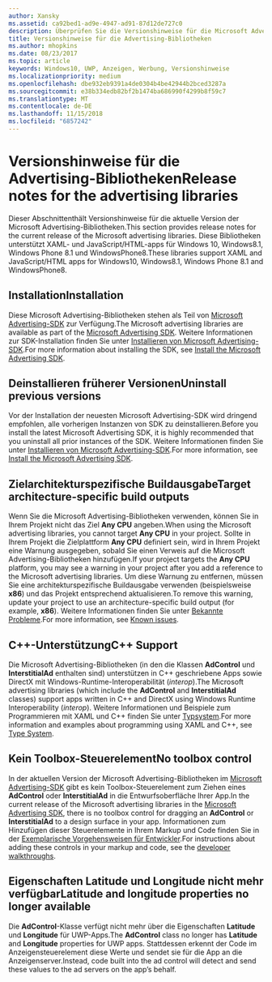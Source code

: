 ```yaml
---
author: Xansky
ms.assetid: ca92bed1-ad9e-4947-ad91-87d12de727c0
description: Überprüfen Sie die Versionshinweise für die Microsoft Advertising-Bibliotheken.
title: Versionshinweise für die Advertising-Bibliotheken
ms.author: mhopkins
ms.date: 08/23/2017
ms.topic: article
keywords: Windows10, UWP, Anzeigen, Werbung, Versionshinweise
ms.localizationpriority: medium
ms.openlocfilehash: dbe932eb9391a4de0304b4be42944b2bced3287a
ms.sourcegitcommit: e38b334edb82bf2b1474ba686990f4299b8f59c7
ms.translationtype: MT
ms.contentlocale: de-DE
ms.lasthandoff: 11/15/2018
ms.locfileid: "6857242"
---
```

# <a name="release-notes-for-the-advertising-libraries"></a><span data-ttu-id="ef0aa-104">Versionshinweise für die Advertising-Bibliotheken</span><span class="sxs-lookup"><span data-stu-id="ef0aa-104">Release notes for the advertising libraries</span></span>




<span data-ttu-id="ef0aa-105">Dieser Abschnittenthält Versionshinweise für die aktuelle Version der Microsoft Advertising-Bibliotheken.</span><span class="sxs-lookup"><span data-stu-id="ef0aa-105">This section provides release notes for the current release of the Microsoft advertising libraries.</span></span> <span data-ttu-id="ef0aa-106">Diese Bibliotheken unterstützt XAML- und JavaScript/HTML-apps für Windows 10, Windows8.1, Windows Phone 8.1 und WindowsPhone8.</span><span class="sxs-lookup"><span data-stu-id="ef0aa-106">These libraries support XAML and JavaScript/HTML apps for Windows10, Windows8.1, Windows Phone 8.1 and WindowsPhone8.</span></span>

## <a name="installation"></a><span data-ttu-id="ef0aa-107">Installation</span><span class="sxs-lookup"><span data-stu-id="ef0aa-107">Installation</span></span>


<span data-ttu-id="ef0aa-108">Diese Microsoft Advertising-Bibliotheken stehen als Teil von [Microsoft Advertising-SDK](http://aka.ms/ads-sdk-uwp) zur Verfügung.</span><span class="sxs-lookup"><span data-stu-id="ef0aa-108">The Microsoft advertising libraries are available as part of the [Microsoft Advertising SDK](http://aka.ms/ads-sdk-uwp).</span></span> <span data-ttu-id="ef0aa-109">Weitere Informationen zur SDK-Installation finden Sie unter [Installieren von Microsoft Advertising-SDK](install-the-microsoft-advertising-libraries.md).</span><span class="sxs-lookup"><span data-stu-id="ef0aa-109">For more information about installing the SDK, see [Install the Microsoft Advertising SDK](install-the-microsoft-advertising-libraries.md).</span></span>

## <a name="uninstall-previous-versions"></a><span data-ttu-id="ef0aa-110">Deinstallieren früherer Versionen</span><span class="sxs-lookup"><span data-stu-id="ef0aa-110">Uninstall previous versions</span></span>

<span data-ttu-id="ef0aa-111">Vor der Installation der neuesten Microsoft Advertising-SDK wird dringend empfohlen, alle vorherigen Instanzen von SDK zu deinstallieren.</span><span class="sxs-lookup"><span data-stu-id="ef0aa-111">Before you install the latest Microsoft Advertising SDK, it is highly recommended that you uninstall all prior instances of the SDK.</span></span> <span data-ttu-id="ef0aa-112">Weitere Informationen finden Sie unter [Installieren von Microsoft Advertising-SDK](install-the-microsoft-advertising-libraries.md).</span><span class="sxs-lookup"><span data-stu-id="ef0aa-112">For more information, see [Install the Microsoft Advertising SDK](install-the-microsoft-advertising-libraries.md).</span></span>

## <a name="target-architecture-specific-build-outputs"></a><span data-ttu-id="ef0aa-113">Zielarchitekturspezifische Buildausgabe</span><span class="sxs-lookup"><span data-stu-id="ef0aa-113">Target architecture-specific build outputs</span></span>

<span data-ttu-id="ef0aa-114">Wenn Sie die Microsoft Advertising-Bibliotheken verwenden, können Sie in Ihrem Projekt nicht das Ziel **Any CPU** angeben.</span><span class="sxs-lookup"><span data-stu-id="ef0aa-114">When using the Microsoft advertising libraries, you cannot target **Any CPU** in your project.</span></span> <span data-ttu-id="ef0aa-115">Sollte in Ihrem Projekt die Zielplattform **Any CPU** definiert sein, wird in Ihrem Projekt eine Warnung ausgegeben, sobald Sie einen Verweis auf die Microsoft Advertising-Bibliotheken hinzufügen.</span><span class="sxs-lookup"><span data-stu-id="ef0aa-115">If your project targets the **Any CPU** platform, you may see a warning in your project after you add a reference to the Microsoft advertising libraries.</span></span> <span data-ttu-id="ef0aa-116">Um diese Warnung zu entfernen, müssen Sie eine architekturspezifische Buildausgabe verwenden (beispielsweise **x86**) und das Projekt entsprechend aktualisieren.</span><span class="sxs-lookup"><span data-stu-id="ef0aa-116">To remove this warning, update your project to use an architecture-specific build output (for example, **x86**).</span></span> <span data-ttu-id="ef0aa-117">Weitere Informationen finden Sie unter [Bekannte Probleme](known-issues-for-the-advertising-libraries.md).</span><span class="sxs-lookup"><span data-stu-id="ef0aa-117">For more information, see [Known issues](known-issues-for-the-advertising-libraries.md).</span></span>

## <a name="c-support"></a><span data-ttu-id="ef0aa-118">C++-Unterstützung</span><span class="sxs-lookup"><span data-stu-id="ef0aa-118">C++ Support</span></span>

<span data-ttu-id="ef0aa-119">Die Microsoft Advertising-Bibliotheken (in den die Klassen **AdControl** und **InterstitialAd** enthalten sind) unterstützen in C++ geschriebene Apps sowie DirectX mit Windows-Runtime-Interoperabilität (*interop*).</span><span class="sxs-lookup"><span data-stu-id="ef0aa-119">The Microsoft advertising libraries (which include the **AdControl** and **InterstitialAd** classes) support apps written in C++ and DirectX using Windows Runtime Interoperability (*interop*).</span></span> <span data-ttu-id="ef0aa-120">Weitere Informationen und Beispiele zum Programmieren mit XAML und C++ finden Sie unter [Typsystem](https://docs.microsoft.com/cpp/cppcx/type-system-c-cx).</span><span class="sxs-lookup"><span data-stu-id="ef0aa-120">For more information and examples about programming using XAML and C++, see [Type System](https://docs.microsoft.com/cpp/cppcx/type-system-c-cx).</span></span>

## <a name="no-toolbox-control"></a><span data-ttu-id="ef0aa-121">Kein Toolbox-Steuerelement</span><span class="sxs-lookup"><span data-stu-id="ef0aa-121">No toolbox control</span></span>

<span data-ttu-id="ef0aa-122">In der aktuellen Version der Microsoft Advertising-Bibliotheken im [Microsoft Advertising-SDK](http://aka.ms/ads-sdk-uwp) gibt es kein Toolbox-Steuerelement zum Ziehen eines **AdControl** oder **InterstitialAd** in die Entwurfsoberfläche Ihrer App.</span><span class="sxs-lookup"><span data-stu-id="ef0aa-122">In the current release of the Microsoft advertising libraries in the [Microsoft Advertising SDK](http://aka.ms/ads-sdk-uwp), there is no toolbox control for dragging an **AdControl** or **InterstitialAd** to a design surface in your app.</span></span> <span data-ttu-id="ef0aa-123">Informationen zum Hinzufügen dieser Steuerelemente in Ihrem Markup und Code finden Sie in der [Exemplarische Vorgehensweisen für Entwickler](developer-walkthroughs.md).</span><span class="sxs-lookup"><span data-stu-id="ef0aa-123">For instructions about adding these controls in your markup and code, see the [developer walkthroughs](developer-walkthroughs.md).</span></span>

## <a name="latitude-and-longitude-properties-no-longer-available"></a><span data-ttu-id="ef0aa-124">Eigenschaften Latitude und Longitude nicht mehr verfügbar</span><span class="sxs-lookup"><span data-stu-id="ef0aa-124">Latitude and longitude properties no longer available</span></span>

<span data-ttu-id="ef0aa-125">Die **AdControl**-Klasse verfügt nicht mehr über die Eigenschaften **Latitude** und **Longitude** für UWP-Apps.</span><span class="sxs-lookup"><span data-stu-id="ef0aa-125">The **AdControl** class no longer has **Latitude** and **Longitude** properties for UWP apps.</span></span> <span data-ttu-id="ef0aa-126">Stattdessen erkennt der Code im Anzeigensteuerelement diese Werte und sendet sie für die App an die Anzeigenserver.</span><span class="sxs-lookup"><span data-stu-id="ef0aa-126">Instead, code built into the ad control will detect and send these values to the ad servers on the app’s behalf.</span></span>


 

 
